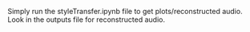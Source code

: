 Simply run the styleTransfer.ipynb file to get plots/reconstructed audio. Look in the outputs file for reconstructed audio.